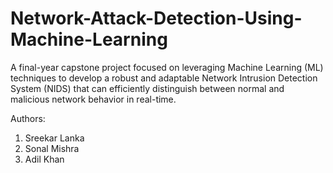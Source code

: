 # Network-Attack-Detection-Using-Machine-Learning
A final-year capstone project focused on leveraging Machine Learning (ML) techniques to develop a robust and adaptable Network Intrusion Detection System (NIDS) that can efficiently distinguish between normal and malicious network behavior in real-time.

Authors:
1. Sreekar Lanka
2. Sonal Mishra
3. Adil Khan
